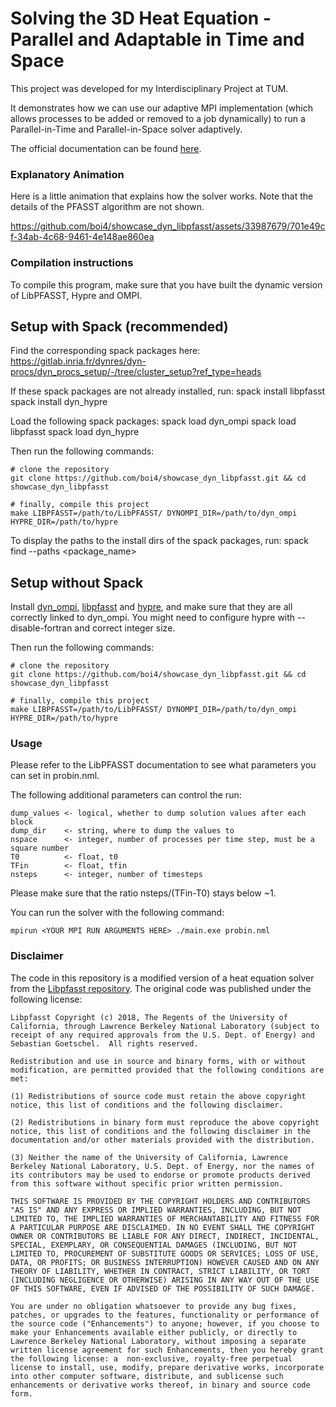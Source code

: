 # Solving the 3D Heat Equation - Parallel and Adaptable in Time and Space

This project was developed for my Interdisciplinary Project at TUM.

It demonstrates how we can use our adaptive MPI implementation (which allows processes to be added or removed to a job dynamically) to run a Parallel-in-Time and Parallel-in-Space solver adaptively.

The official documentation can be found [here](https://fecht.cc/libpfasst-doc/showcase/).


### Explanatory Animation

Here is a little animation that explains how the solver works.
Note that the details of the PFASST algorithm are not shown.



https://github.com/boi4/showcase_dyn_libpfasst/assets/33987679/701e49cf-34ab-4c68-9461-4e148ae860ea




### Compilation instructions

To compile this program, make sure that you have built the dynamic version of LibPFASST, Hypre and OMPI.

## Setup with Spack (recommended)

Find the corresponding spack packages here:
https://gitlab.inria.fr/dynres/dyn-procs/dyn_procs_setup/-/tree/cluster_setup?ref_type=heads


If these spack packages are not already installed, run:
spack install libpfasst
spack install dyn_hypre

Load the following spack packages:
spack load dyn_ompi
spack load libpfasst
spack load dyn_hypre

Then run the following commands:

```
# clone the repository
git clone https://github.com/boi4/showcase_dyn_libpfasst.git && cd showcase_dyn_libpfasst

# finally, compile this project
make LIBPFASST=/path/to/LibPFASST/ DYNOMPI_DIR=/path/to/dyn_ompi HYPRE_DIR=/path/to/hypre
```

To display the paths to the install dirs of the spack packages, run:
spack find --paths <package_name>

## Setup without Spack
Install [dyn_ompi](https://gitlab.inria.fr/dynres/dyn-procs/ompi.git), [libpfasst](https://gitlab.inria.fr/dynres/applications/libpfasst) and [hypre](https://github.com/hypre-space/hypre.git), and make sure that they are all correctly linked to dyn_ompi.
You might need to configure hypre with --disable-fortran and correct integer size.

Then run the following commands:

```
# clone the repository
git clone https://github.com/boi4/showcase_dyn_libpfasst.git && cd showcase_dyn_libpfasst

# finally, compile this project
make LIBPFASST=/path/to/LibPFASST/ DYNOMPI_DIR=/path/to/dyn_ompi HYPRE_DIR=/path/to/hypre
```

### Usage

Please refer to the LibPFASST documentation to see what parameters you can set in probin.nml.

The following additional parameters can control the run:
```
dump_values <- logical, whether to dump solution values after each block
dump_dir    <- string, where to dump the values to
nspace      <- integer, number of processes per time step, must be a square number
T0          <- float, t0
TFin        <- float, tfin
nsteps      <- integer, number of timesteps
```

Please make sure that the ratio nsteps/(TFin-T0) stays below ~1.

You can run the solver with the following command:

```
mpirun <YOUR MPI RUN ARGUMENTS HERE> ./main.exe probin.nml
```


### Disclaimer

The code in this repository is a modified version of a heat equation solver from the [Libpfasst repository](https://github.com/libpfasst/LibPFASST/tree/master/Examples/Hypre). The original code was published under the following license:

```
Libpfasst Copyright (c) 2018, The Regents of the University of California, through Lawrence Berkeley National Laboratory (subject to receipt of any required approvals from the U.S. Dept. of Energy) and Sebastian Goetschel.  All rights reserved.

Redistribution and use in source and binary forms, with or without modification, are permitted provided that the following conditions are met:

(1) Redistributions of source code must retain the above copyright notice, this list of conditions and the following disclaimer.

(2) Redistributions in binary form must reproduce the above copyright notice, this list of conditions and the following disclaimer in the documentation and/or other materials provided with the distribution.

(3) Neither the name of the University of California, Lawrence Berkeley National Laboratory, U.S. Dept. of Energy, nor the names of its contributors may be used to endorse or promote products derived from this software without specific prior written permission.

THIS SOFTWARE IS PROVIDED BY THE COPYRIGHT HOLDERS AND CONTRIBUTORS "AS IS" AND ANY EXPRESS OR IMPLIED WARRANTIES, INCLUDING, BUT NOT LIMITED TO, THE IMPLIED WARRANTIES OF MERCHANTABILITY AND FITNESS FOR A PARTICULAR PURPOSE ARE DISCLAIMED. IN NO EVENT SHALL THE COPYRIGHT OWNER OR CONTRIBUTORS BE LIABLE FOR ANY DIRECT, INDIRECT, INCIDENTAL, SPECIAL, EXEMPLARY, OR CONSEQUENTIAL DAMAGES (INCLUDING, BUT NOT LIMITED TO, PROCUREMENT OF SUBSTITUTE GOODS OR SERVICES; LOSS OF USE, DATA, OR PROFITS; OR BUSINESS INTERRUPTION) HOWEVER CAUSED AND ON ANY THEORY OF LIABILITY, WHETHER IN CONTRACT, STRICT LIABILITY, OR TORT (INCLUDING NEGLIGENCE OR OTHERWISE) ARISING IN ANY WAY OUT OF THE USE OF THIS SOFTWARE, EVEN IF ADVISED OF THE POSSIBILITY OF SUCH DAMAGE.

You are under no obligation whatsoever to provide any bug fixes, patches, or upgrades to the features, functionality or performance of the source code ("Enhancements") to anyone; however, if you choose to make your Enhancements available either publicly, or directly to Lawrence Berkeley National Laboratory, without imposing a separate written license agreement for such Enhancements, then you hereby grant the following license: a  non-exclusive, royalty-free perpetual license to install, use, modify, prepare derivative works, incorporate into other computer software, distribute, and sublicense such enhancements or derivative works thereof, in binary and source code form.
```
